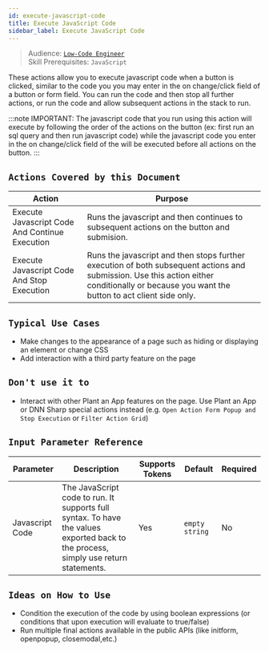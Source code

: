 ```yaml
---
id: execute-javascript-code
title: Execute JavaScript Code
sidebar_label: Execute JavaScript Code
---
```


> Audience: [`Low-Code Engineer`](/docs/audience#low-code-engineers)<br/>
> Skill Prerequisites: `JavaScript`

These actions allow you to execute javascript code when a button is clicked, similar to the code you you may enter in the on change/click field of a button or form field. You can run the code and then stop all further actions, or run the code and allow subsequent actions in the stack to run.

:::note
IMPORTANT: The javascript code that you run using this action will execute by following the order of the actions on the button (ex: first run an sql query and then run javascript code) while the javascript code you enter in the on change/click field of the  will be executed before all actions on the button.
:::

## `Actions Covered by this Document`

| Action | Purpose |
| -- | -- |
| Execute Javascript Code And Continue Execution | Runs the javascript and then continues to subsequent actions on the button and submision. | 
| Execute Javascript Code And Stop Execution | Runs the javascript and then stops further execution of both subsequent actions and submission. Use this action either conditionally or because you want the button to act client side only.|

## `Typical Use Cases`

- Make changes to the appearance of a page such as hiding or displaying an element or change CSS
- Add interaction with a third party feature on the page

## `Don't use it to`

- Interact with other Plant an App features on the page. Use Plant an App or DNN Sharp special actions instead (e.g. `Open Action Form Popup and Stop Execution` or `Filter Action Grid`)

## `Input Parameter Reference`

| Parameter | Description | Supports Tokens | Default | Required |
| -- | -- | -- | -- | -- |
| Javascript Code | The JavaScript code to run. It supports full syntax. To have the values exported back to the process, simply use return statements. | Yes | `empty string` | No |

## `Ideas on How to Use`

- Condition the execution of the code by using boolean expressions (or conditions that upon execution will evaluate to true/false)
- Run multiple final actions available in the public APIs (like initform, openpopup, closemodal,etc.)

